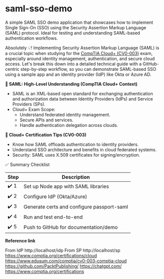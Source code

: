 # saml-sso-demo
A simple SAML SSO demo application that showcases how to implement Single Sign-On (SSO) using the Security Assertion Markup Language (SAML) protocol. Ideal for testing and understanding SAML-based authentication workflows.

Absolutely 💡! Implementing Security Assertion Markup Language (SAML) is a crucial topic when studying for the [CompTIA Cloud+ (CV0-003)](https://www.comptia.org/certifications/cloud) exam, especially around identity management, authentication, and secure cloud access. Let's break this down into a detailed technical guide with a GitHub-centric step-by-step workflow, so you can demonstrate SAML-based SSO using a sample app and an identity provider (IdP) like Okta or Azure AD.

**🔐 SAML: High-Level Understanding (CompTIA Cloud+ Context)**

- SAML is an XML-based open standard for exchanging authentication and authorization data between Identity Providers (IdPs) and Service Providers (SPs).
- Cloud+ Exam Scope:
  - Understand federated identity management.
  - Secure APIs and services.
  - Handle authentication delegation across clouds.
 
**🧠 Cloud+ Certification Tips (CV0-003)**

- Know how SAML offloads authentication to identity providers.
- Understand SSO architecture and benefits in cloud federated systems.
- Security: SAML uses X.509 certificates for signing/encryption.

✅ Summary Checklist

| Step  | Description |
| ------------- | ------------- |
| ✔️ 1  | Set up Node app with SAML libraries  |
| ✔️ 2  | Configure IdP (Okta/Azure)  |
| ✔️ 3  | Generate certs and configure passport-saml  |
| ✔️ 4  | Run and test end-to-end  |
| ✔️ 5  | Push to GitHub for documentation/demo  |

**Reference link**

From IdP
http://localhost/idp
From SP
http://localhost/sp
https://www.comptia.org/certifications/cloud
https://www.edusum.com/comptia/cv0-003-comptia-cloud
https://github.com/PacktPublishing/
https://chatgpt.com/
https://www.comptia.org/certifications



